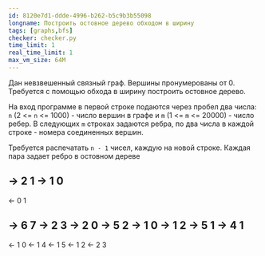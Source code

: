 ```yaml
---
id: 8120e7d1-ddde-4996-b262-b5c9b3b55098
longname: Построить остовное дерево обходом в ширину
tags: [graphs,bfs]
checker: checker.py
time_limit: 1
real_time_limit: 1
max_vm_size: 64M
---
```


Дан невзвешенный связный граф. Вершины пронумерованы от 0. Трeбуется с помощью обхода в ширину построить остовное дерево.

На вход программе в первой строке подаются через пробел два числа: `n` (2 <= `n` <= 1000) - число вершин в графе и `m` (1 <= `m` <= 20000) - число ребер. В следующих `m` строках задаются ребра, по два числа в каждой строке - номера соединенных вершин.

Требуется распечатать `n - 1` чисел, каждyю на новой строке. Каждая пара задает ребро в остовном дереве

-> 2 1
-> 1 0
--
<- 0 1


-> 6 7
-> 2 3
-> 2 0
-> 5 2
-> 1 0
-> 1 2
-> 5 1
-> 4 1
--
<- 1 0
<- 1 4
<- 1 5
<- 1 2
<- 2 3
